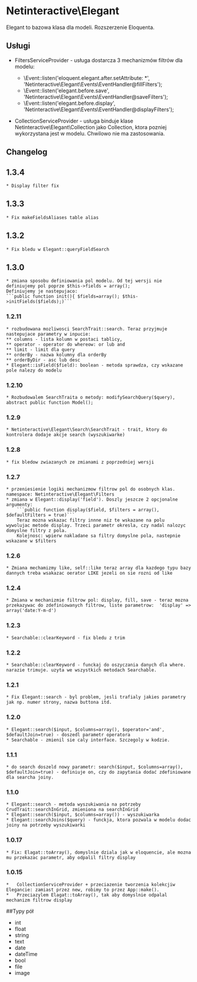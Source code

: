 Netinteractive\Elegant
=====================

Elegant to bazowa klasa dla modeli. Rozszerzenie Eloquenta.

## Usługi
- FiltersServiceProvider - usługa dostarcza 3 mechanizmów filtrów dla modelu:
    +   \Event::listen('eloquent.elegant.after.setAttribute: *', 'Netinteractive\Elegant\Events\EventHandler@fillFilters');
    +	\Event::listen('elegant.before.save', 'Netinteractive\Elegant\Events\EventHandler@saveFilters');
    +	\Event::listen('elegant.before.display', 'Netinteractive\Elegant\Events\EventHandler@displayFilters');

- CollectionServiceProvider - usługa binduje klase Netinteractive\Elegant\Collection jako Collection, ktora pozniej wykorzystana jest w modelu. Chwilowo nie ma zastosowania.


## Changelog

## 1.3.4
    * Display filter fix

## 1.3.3
    * Fix makeFieldsAliases table alias

## 1.3.2
    * Fix bledu w Elegant::queryFieldSearch

## 1.3.0
    * zmiana sposobu definiowania pol modelu. Od tej wersji nie definiujemy pol poprze $this->fields = array();
    Definiujemy je nastepujaco:
    ```public function init(){ $fields=array(); $this->initFields($fields);)```

### 1.2.11
    * rozbudowana mozliwosci SearchTrait::search. Teraz przyjmuje nastepujace parametry w inpucie:
    ** columns - lista kolumn w postaci tablicy,
    ** operator - operator do whereow: or lub and
    ** limit - limit dla query
    ** orderBy - nazwa kolumny dla orderBy
    ** orderByDir - asc lub desc
    * Elegant::isField($field): boolean - metoda sprawdza, czy wskazane pole nalezy do modelu
### 1.2.10
    * Rozbudowalem SearchTraita o metody: modifySearchQuery($query),  abstract public function Model();
### 1.2.9
    * Netinteractive\Elegant\Search\SearchTrait - trait, ktory do kontrolera dodaje akcje search (wyszukiwarke)
### 1.2.8
    * fix bledow zwiazanych ze zmianami z poprzedniej wersji
### 1.2.7
    * przeniesienie logiki mechanizmow filtrow pol do osobnych klas. namespace: Netinteractive\Elegant\Filters
    * zmiana w Elegant::display('field'). Doszly jeszcze 2 opcjonalne argumenty:
        ```public function display($field, $filters = array(), $defaultFilters = true)```
        Teraz mozna wskazac filtry innne niz te wskazane na polu  wywolujac metode display. Trzeci parametr okresla, czy nadal nalozyc domyslne filtry z pola.
        Kolejnosc: wpierw nakladane sa filtry domyslne pola, nastepnie wskazane w $filters
### 1.2.6
    * Zmiana mechamizmy like, self::like teraz array dla kazdego typu bazy dannych treba wsakazac oerator LIKE jezeli on sie rozni od like
### 1.2.4
    * Zmiana w mechanizmie filtrow pol: display, fill, save - teraz mozna przekazywac do zdefiniowanych filtrow, liste parametrow:  'display' => array('date:Y-m-d')
### 1.2.3
    * Searchable::clearKeyword - fix bledu z trim
### 1.2.2
    * Searchable::clearKeyword - funckaj do oszyczania danych dla where. narazie trimuje. uzyta we wszystkich metodach Searchable.
### 1.2.1
    * Fix Elegant::search - byl problem, jesli trafialy jakies parametry jak np. numer strony, nazwa buttona itd.
### **1.2.0**
    * Elegant::search($input, $columns=array(), $operator='and', $defaultJoin=true) - doszedl parametr operatora
    * Searchable - zmienil sie caly interface. Szczegoly w kodzie.
### 1.1.1
    * do search doszeld nowy parametr: search($input, $columns=array(), $defaultJoin=true) - definiuje on, czy do zapytania dodać zdefiniowane dla searcha joiny.
### **1.1.0**
    * Elegant::search - metoda wyszukiwania na potrzeby CrudTrait::searchInGrid, zmieniona na searchInGrid
    * Elegant::search($input, $columns=array()) - wyszukiwarka
    * Elegant::searchJoins($query) - funckja, ktora pozwala w modelu dodac joiny na potrzeby wyszukiwarki
### 1.0.17
    * Fix: Elagat::toArray(), domyslnie dziala jak w eloquencie, ale mozna mu przekazac parametr, aby odpalil filtry display
### 1.0.15
    *   CollectionServiceProvider + przeciazenie tworzenia kolekcjiw Elegancie: zamiast przez new, robimy to przez App::make().
    *   Przeciazylem Elagat::toArray(), tak aby domyslnie odpalal mechanizm filtrow display


##Typy pół

- int
- float
- string
- text
- date
- dateTime
- bool
- file
- image


